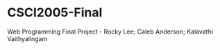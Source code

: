 # CSCI2005-Final
Web Programming Final Project -  Rocky Lee; Caleb Anderson; Kalavathi Vaithyalingam
